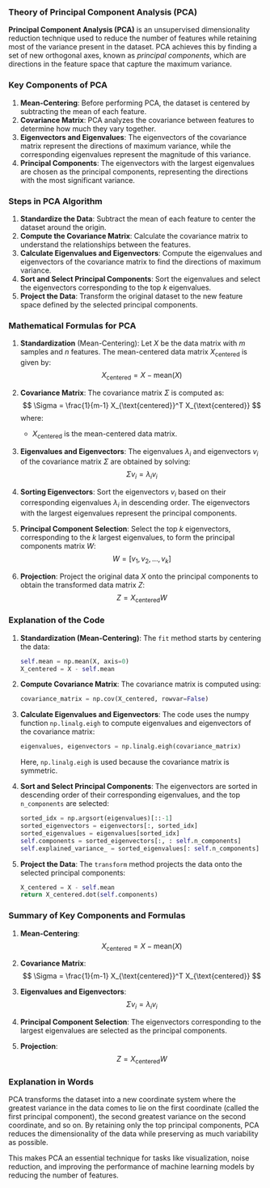 ### Theory of Principal Component Analysis (PCA)

**Principal Component Analysis (PCA)** is an unsupervised dimensionality reduction technique used to reduce the number of features while retaining most of the variance present in the dataset. PCA achieves this by finding a set of new orthogonal axes, known as *principal components*, which are directions in the feature space that capture the maximum variance.

### Key Components of PCA

1. **Mean-Centering**: Before performing PCA, the dataset is centered by subtracting the mean of each feature.
2. **Covariance Matrix**: PCA analyzes the covariance between features to determine how much they vary together.
3. **Eigenvectors and Eigenvalues**: The eigenvectors of the covariance matrix represent the directions of maximum variance, while the corresponding eigenvalues represent the magnitude of this variance.
4. **Principal Components**: The eigenvectors with the largest eigenvalues are chosen as the principal components, representing the directions with the most significant variance.

### Steps in PCA Algorithm

1. **Standardize the Data**: Subtract the mean of each feature to center the dataset around the origin.
2. **Compute the Covariance Matrix**: Calculate the covariance matrix to understand the relationships between the features.
3. **Calculate Eigenvalues and Eigenvectors**: Compute the eigenvalues and eigenvectors of the covariance matrix to find the directions of maximum variance.
4. **Sort and Select Principal Components**: Sort the eigenvalues and select the eigenvectors corresponding to the top $k$ eigenvalues.
5. **Project the Data**: Transform the original dataset to the new feature space defined by the selected principal components.

### Mathematical Formulas for PCA

1. **Standardization** (Mean-Centering):
   Let $X$ be the data matrix with $m$ samples and $n$ features. The mean-centered data matrix $X_{\text{centered}}$ is given by:
   $$
   X_{\text{centered}} = X - \text{mean}(X)
   $$

2. **Covariance Matrix**:
   The covariance matrix $\Sigma$ is computed as:
   $$
   \Sigma = \frac{1}{m-1} X_{\text{centered}}^T X_{\text{centered}}
   $$
   where:
   - $X_{\text{centered}}$ is the mean-centered data matrix.

3. **Eigenvalues and Eigenvectors**:
   The eigenvalues $\lambda_i$ and eigenvectors $v_i$ of the covariance matrix $\Sigma$ are obtained by solving:
   $$
   \Sigma v_i = \lambda_i v_i
   $$

4. **Sorting Eigenvectors**:
   Sort the eigenvectors $v_i$ based on their corresponding eigenvalues $\lambda_i$ in descending order. The eigenvectors with the largest eigenvalues represent the principal components.

5. **Principal Component Selection**:
   Select the top $k$ eigenvectors, corresponding to the $k$ largest eigenvalues, to form the principal components matrix $W$:
   $$
   W = [v_1, v_2, \ldots, v_k]
   $$

6. **Projection**:
   Project the original data $X$ onto the principal components to obtain the transformed data matrix $Z$:
   $$
   Z = X_{\text{centered}} W
   $$

### Explanation of the Code

1. **Standardization (Mean-Centering)**:
   The `fit` method starts by centering the data:

   ```python
   self.mean = np.mean(X, axis=0)
   X_centered = X - self.mean
   ```

2. **Compute Covariance Matrix**:
   The covariance matrix is computed using:

   ```python
   covariance_matrix = np.cov(X_centered, rowvar=False)
   ```

3. **Calculate Eigenvalues and Eigenvectors**:
   The code uses the numpy function `np.linalg.eigh` to compute eigenvalues and eigenvectors of the covariance matrix:

   ```python
   eigenvalues, eigenvectors = np.linalg.eigh(covariance_matrix)
   ```

   Here, `np.linalg.eigh` is used because the covariance matrix is symmetric.

4. **Sort and Select Principal Components**:
   The eigenvectors are sorted in descending order of their corresponding eigenvalues, and the top `n_components` are selected:

   ```python
   sorted_idx = np.argsort(eigenvalues)[::-1]
   sorted_eigenvectors = eigenvectors[:, sorted_idx]
   sorted_eigenvalues = eigenvalues[sorted_idx]
   self.components = sorted_eigenvectors[:, : self.n_components]
   self.explained_variance_ = sorted_eigenvalues[: self.n_components]
   ```

5. **Project the Data**:
   The `transform` method projects the data onto the selected principal components:

   ```python
   X_centered = X - self.mean
   return X_centered.dot(self.components)
   ```

### Summary of Key Components and Formulas

1. **Mean-Centering**:
   $$
   X_{\text{centered}} = X - \text{mean}(X)
   $$

2. **Covariance Matrix**:
   $$
   \Sigma = \frac{1}{m-1} X_{\text{centered}}^T X_{\text{centered}}
   $$

3. **Eigenvalues and Eigenvectors**:
   $$
   \Sigma v_i = \lambda_i v_i
   $$

4. **Principal Component Selection**:
   The eigenvectors corresponding to the largest eigenvalues are selected as the principal components.

5. **Projection**:
   $$
   Z = X_{\text{centered}} W
   $$

### Explanation in Words

PCA transforms the dataset into a new coordinate system where the greatest variance in the data comes to lie on the first coordinate (called the first principal component), the second greatest variance on the second coordinate, and so on. By retaining only the top principal components, PCA reduces the dimensionality of the data while preserving as much variability as possible.

This makes PCA an essential technique for tasks like visualization, noise reduction, and improving the performance of machine learning models by reducing the number of features.